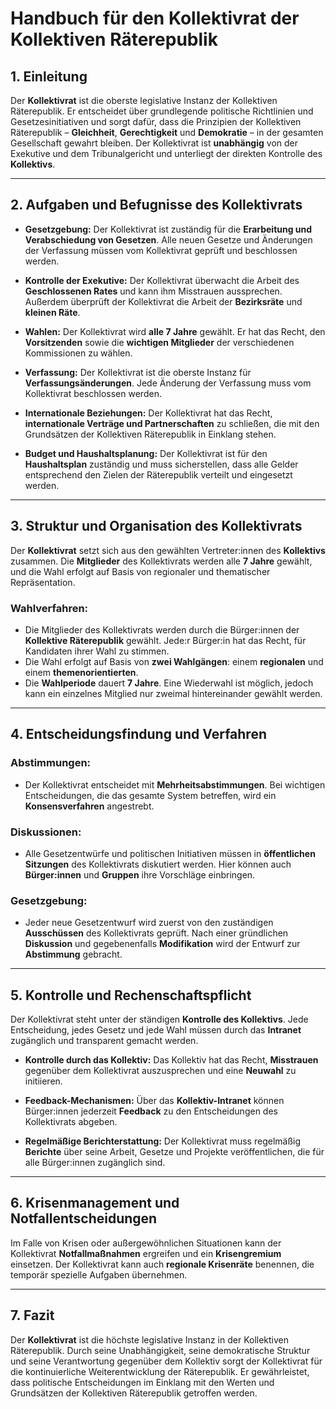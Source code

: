 
# Handbuch für den Kollektivrat der Kollektiven Räterepublik

## 1. Einleitung

Der **Kollektivrat** ist die oberste legislative Instanz der Kollektiven Räterepublik. Er entscheidet über grundlegende politische Richtlinien und Gesetzesinitiativen und sorgt dafür, dass die Prinzipien der Kollektiven Räterepublik – **Gleichheit**, **Gerechtigkeit** und **Demokratie** – in der gesamten Gesellschaft gewahrt bleiben. Der Kollektivrat ist **unabhängig** von der Exekutive und dem Tribunalgericht und unterliegt der direkten Kontrolle des **Kollektivs**.

---

## 2. Aufgaben und Befugnisse des Kollektivrats

- **Gesetzgebung:** Der Kollektivrat ist zuständig für die **Erarbeitung und Verabschiedung von Gesetzen**. Alle neuen Gesetze und Änderungen der Verfassung müssen vom Kollektivrat geprüft und beschlossen werden.
  
- **Kontrolle der Exekutive:** Der Kollektivrat überwacht die Arbeit des **Geschlossenen Rates** und kann ihm Misstrauen aussprechen. Außerdem überprüft der Kollektivrat die Arbeit der **Bezirksräte** und **kleinen Räte**.

- **Wahlen:** Der Kollektivrat wird **alle 7 Jahre** gewählt. Er hat das Recht, den **Vorsitzenden** sowie die **wichtigen Mitglieder** der verschiedenen Kommissionen zu wählen.

- **Verfassung:** Der Kollektivrat ist die oberste Instanz für **Verfassungsänderungen**. Jede Änderung der Verfassung muss vom Kollektivrat beschlossen werden.

- **Internationale Beziehungen:** Der Kollektivrat hat das Recht, **internationale Verträge und Partnerschaften** zu schließen, die mit den Grundsätzen der Kollektiven Räterepublik in Einklang stehen.

- **Budget und Haushaltsplanung:** Der Kollektivrat ist für den **Haushaltsplan** zuständig und muss sicherstellen, dass alle Gelder entsprechend den Zielen der Räterepublik verteilt und eingesetzt werden.

---

## 3. Struktur und Organisation des Kollektivrats

Der **Kollektivrat** setzt sich aus den gewählten Vertreter:innen des **Kollektivs** zusammen. Die **Mitglieder** des Kollektivrats werden alle **7 Jahre** gewählt, und die Wahl erfolgt auf Basis von regionaler und thematischer Repräsentation.

### Wahlverfahren:
- Die Mitglieder des Kollektivrats werden durch die Bürger:innen der **Kollektive Räterepublik** gewählt. Jede:r Bürger:in hat das Recht, für Kandidaten ihrer Wahl zu stimmen.
- Die Wahl erfolgt auf Basis von **zwei Wahlgängen**: einem **regionalen** und einem **themenorientierten**.
- Die **Wahlperiode** dauert **7 Jahre**. Eine Wiederwahl ist möglich, jedoch kann ein einzelnes Mitglied nur zweimal hintereinander gewählt werden.

---

## 4. Entscheidungsfindung und Verfahren

### Abstimmungen:
- Der Kollektivrat entscheidet mit **Mehrheitsabstimmungen**. Bei wichtigen Entscheidungen, die das gesamte System betreffen, wird ein **Konsensverfahren** angestrebt.
  
### Diskussionen:
- Alle Gesetzentwürfe und politischen Initiativen müssen in **öffentlichen Sitzungen** des Kollektivrats diskutiert werden. Hier können auch **Bürger:innen** und **Gruppen** ihre Vorschläge einbringen.

### Gesetzgebung:
- Jeder neue Gesetzentwurf wird zuerst von den zuständigen **Ausschüssen** des Kollektivrats geprüft. Nach einer gründlichen **Diskussion** und gegebenenfalls **Modifikation** wird der Entwurf zur **Abstimmung** gebracht.

---

## 5. Kontrolle und Rechenschaftspflicht

Der Kollektivrat steht unter der ständigen **Kontrolle des Kollektivs**. Jede Entscheidung, jedes Gesetz und jede Wahl müssen durch das **Intranet** zugänglich und transparent gemacht werden.

- **Kontrolle durch das Kollektiv:** Das Kollektiv hat das Recht, **Misstrauen** gegenüber dem Kollektivrat auszusprechen und eine **Neuwahl** zu initiieren.
  
- **Feedback-Mechanismen:** Über das **Kollektiv-Intranet** können Bürger:innen jederzeit **Feedback** zu den Entscheidungen des Kollektivrats abgeben.

- **Regelmäßige Berichterstattung:** Der Kollektivrat muss regelmäßig **Berichte** über seine Arbeit, Gesetze und Projekte veröffentlichen, die für alle Bürger:innen zugänglich sind.

---

## 6. Krisenmanagement und Notfallentscheidungen

Im Falle von Krisen oder außergewöhnlichen Situationen kann der Kollektivrat **Notfallmaßnahmen** ergreifen und ein **Krisengremium** einsetzen. Der Kollektivrat kann auch **regionale Krisenräte** benennen, die temporär spezielle Aufgaben übernehmen.

---

## 7. Fazit

Der **Kollektivrat** ist die höchste legislative Instanz in der Kollektiven Räterepublik. Durch seine Unabhängigkeit, seine demokratische Struktur und seine Verantwortung gegenüber dem Kollektiv sorgt der Kollektivrat für die kontinuierliche Weiterentwicklung der Räterepublik. Er gewährleistet, dass politische Entscheidungen im Einklang mit den Werten und Grundsätzen der Kollektiven Räterepublik getroffen werden.
